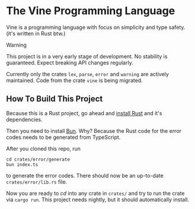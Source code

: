 # The Vine Programming Language

Vine is a programming language with focus on simplicity and type safety. (it's written in Rust btw.)

> [!WARNING]  
> This project is in a very early stage of development. No stability is guaranteed. Expect breaking API changes regularly.
> 
> Currently only the crates `lex`, `parse`, `error` and `warning` are actively maintained. Code from the crate `vine` is being migrated.

## How To Build This Project

Because this is a Rust project, go ahead and [install Rust](https://www.rust-lang.org/learn/get-started#installing-rust) and it's dependencies.

Then you need to install [Bun](https://bun.sh/). Why? Because the Rust code for the error codes needs to be generated from TypeScript.

After you cloned this repo, run

```shell
cd crates/error/generate
bun index.ts
```

to generate the error codes. There should now be an up-to-date `crates/error/lib.rs` file.

Now you are ready to _cd_ into any crate in `crates/` and try to run the crate via `cargo run`. This project needs nightly, but it should automatically install.